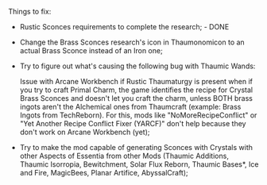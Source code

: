 Things to fix:

* Rustic Sconces requirements to complete the research; - DONE

* Change the Brass Sconces research's icon in Thaumonomicon to an actual Brass Sconce instead of an Iron one;

* Try to figure out what's causing the following bug with Thaumic Wands:

   Issue with Arcane Workbench if Rustic Thaumaturgy is present when if you try to craft Primal Charm, the game identifies the recipe for Crystal Brass Sconces and          doesn't let you craft the charm, unless BOTH brass ingots aren't the Alchemical ones from Thaumcraft (example: Brass Ingots from TechReborn). For this, mods like        "NoMoreRecipeConflict" or "Yet Another Recipe Conflict Fixer (YARCF)" don't help because they don't work on Arcane Workbench (yet);

* Try to make the mod capable of generating Sconces with Crystals with other Aspects of Essentia from other Mods (Thaumic Additions, Thaumic Isorropia, Bewitchment, Solar Flux Reborn, Thaumic Bases*, Ice and Fire, MagicBees, Planar Artifice, AbyssalCraft);
